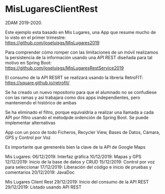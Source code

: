 # MisLugaresClientRest
2DAM 2019-2020. 

Este ejemplo esta basado en Mis Lugares, una App que resume mucho de lo visto en el primer trimestre:
https://github.com/joseluisgs/MisLugares2019

Para comprender cómo romper con las limitaciones de un móvil realizamos la persistencia de la información
usando una API REST diseñada para tal motivo en Spring Boot:
https://github.com/joseluisgs/MisLugaresRestService2019

El consumo de la API RESRT se realizará usando la librería RetroFIT: 
https://square.github.io/retrofit/


Se ha creado un nuevo repositorio para que el alumnado no se confudiese con las ramas y así trabajara como dos apps 
independientes, pero manteniendo el histórico de ambas

Se ha eliminado el filtro, porque equivaldría a realizar una llamada a cada API por filtro usando 
el métodpde ordención de Spring Boot. Se puede implementar alternativas

App con un poco de todo
Ficheros, Recycler View, Bases de Datos, Cámara, GPS y Control por Voz

Es importante que gereneréis bien la clave de la API de Google Maps

Mis Lugares:
06/12/2019: Interfaz gráfica 
10/12/2019: Mapas y GPS 
12/12/2019: Inicio de la base de datos y CRUD
15/12/2019: Control por voz para seleccionar
17/12/2019: Liberación del código e inicio de pruebas y comentarios
20/12/2019: JavaDoc

Mis Lugares Client Rest
29/12/2019: Inicio del consumo de la API REST
29/12/2019: Listado usando API REST
